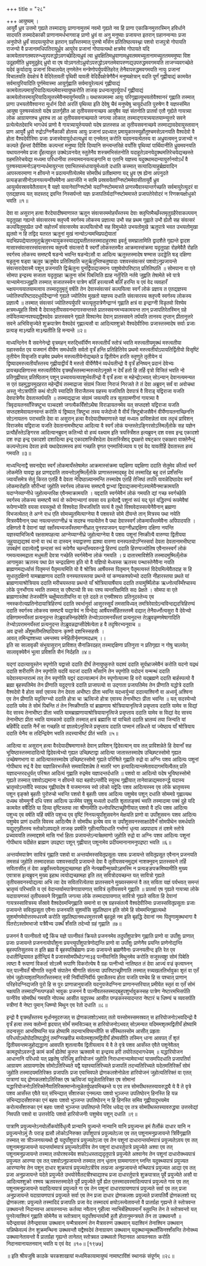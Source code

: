 +++
title = "२८"

+++
आयुष्यम् ।  
आयुर्वै ध्रुव उत्तमो गृह्यते तस्मादायुः प्राणानामुत्तमं नवमो गृह्यते नव हि प्राणा एकाकिनमुत्तरस्मिन् हविर्धाने सादयति तस्मादेकाकी प्राणानामर्धभागवाङ् प्राणो ध्रुवं वा अनु मनुष्याः प्रजायन्त इतरान् ग्रहानन्वन्याः प्रजा अनुपोप्ते ध्रुवँ सादयत्युपोप्त इतरान् ग्रहाँस्तस्मात् पुरुषो माँसेन प्रतितिष्ठत्यस्थ्ना पशवो राजपुत्रो गोपायति राजन्यो वै प्रजानामधिपतिरायुर्ध्रुव आयुरेव प्रजानां गोपायत्यथो क्षत्रमेव गोपायते यदि कामयेतावगतमपरुन्ध्युरपरुद्धोऽवगच्छेदित्यध्रुवं त्वा ध्रुवक्षितिमध्रुवाणामध्रुवतममच्युतानामच्युततमममुष्या विश उदूहामीति ध्रुवमुदूहेद् ध्रुवो वा एष योऽवगतोऽध्रुवोऽपरुद्धोऽवगतमेवापरुणद्य्उपरुद्धमवगमयति ताजग्व्यवगच्छेते यदेवं कुर्यादायुः प्रजानां विचालयेत् तृणमेतेन मन्त्रेणोपर्युपर्यतिहरेत् तेनैवापरुद्धमवगमयति नायुः प्रजानां विचालयति देवक्षेत्रं वै वेदिरेतावती पृथिवी यावती वेदिर्देवक्षेत्रेणैवैनं मनुष्यक्षेत्रान् वदति पूर्णं गृह्णीयाद्यं कामयेत सर्वमायुरियादिति पूर्णमेवास्मा आयुर्गृह्णाति सर्वमायुरेत्यल्पं गृह्णीयाद्यं कामयेताल्पमायुरियादित्यल्पमेवास्यायुष्करोति ताजक् प्रधन्वत्युपर्युपार्धं गृह्णीयाद्यं कामयेतोत्तरमायुरियादित्युत्तरमेवैनमायुर्गमयति॥ यथारूपमस्मा आयुः परिगृह्णात्युभयतोवैश्वानरं गृह्णाति तस्मात् प्राणा उभयतोवैश्वानरा मूर्धानं दिवो अरतिं पृथिव्या इति देवेषु चैवं मनुष्येषु चायुर्दधाति पुरुषेण वै यज्ञस्संमित आयुषा पुरुषस्संततो यदेष प्रातर्गृहीत आ तृतीयसवनाच्छय आयुषैव यज्ञं संतनोति प्रातर्वा एतौ गृह्येते गायत्र्या लोक आग्रायणश्च ध्रुवश्च ता आ तृतीयसवनाच्छयाते जगत्या लोकात् तस्माद्गायत्र्ययातयाम्न्युत्तरे सवने प्रत्येत्येतदेवाभि भागधेयं प्राणो वै गायत्र्यायुर्रुययवो यदेष प्रातस्सन्न आ तृतीयसवनाच्छये तस्माद्यावदेवायुस्तावान् प्राण आयुर्वै ध्रुवो रुद्रोऽग्निर्नैकाकी होतव्य आयुः प्रजानां प्रदध्यात् प्रमायुकास्स्युर्होतुश्चमसेऽवनयति वैश्वदेवो वै होता वैश्वदेवीरिमाः प्रजाः प्रजास्वेवायुर्दधात्यध्रुवं वा एनमेतत् करोति यदवनयत्येतस्य वा अध्रुवत्वमनु प्रजाभ्यो न कल्पते दृँहन्तां दैवीविंशः कल्पन्तां मनुष्या दिवि दिव्यानि सन्त्वन्तरिक्षे वयाँसि पृथिव्यां पार्थिवानीति ध्रुवमवनयति यथायतनमेव प्रजा दृँहत्याहूत उक्थेऽवनयेत् स्तुतेनैव शस्त्रमभिसंतनोति यदाहूतेऽवनयेदुक्थमतिरेचयेद्यच्छस्ते ग्रहमतिरेचयेद्या मध्यमा परिधानीया तस्यामवनयत्यङ्गानि वा एतानि यज्ञस्य यदुक्थामदान्यायुर्रुानवोऽर्धं वै पुरुषस्यात्मनोऽङ्गान्यर्धमायुरन्ता एवाभितस्संधायायुर्मध्यतो दधाति कस्मात् सत्यादित्याहुर्ब्रह्मवादिन आपस्त्वरमाणा न क्षीयन्ते न प्रदत्यन्तीत्येतमेव सोमपीथं प्रतीक्षमाणा यद् ध्रुव एष ह्येना अपनुदते प्रत्यङ्ङासीनोऽवनयत्यन्वीपमेवैना अवार्जति न सामि प्रस्रावयेताग्निष्टोममेवासीतायुर्वै ध्रुव आयुर्व्यवस्रावयेतैतावान् वै यज्ञो यावानेवाग्निष्टोमो यदाग्निष्टोममास्ते प्राणस्यैवास्यान्तर्गच्छति सर्वमायुरेत्युदरं वा एतद्यज्ञस्य यत् सदस्तद् द्रवन्ति निस्सर्पन्तो यज्ञः प्रजापतिर्यदाग्निष्टोममास्ते प्रजापतेरेवोदरं न रिणक्त्यक्षोधुको भवति ॥१॥  
  
देवा वा असुरान् हत्वा वैरदेयादीषमाणास्त ऋतून संवत्सरममोहयँस्तस्य देवाः क्लृप्तिमैच्छँस्तमृतुग्रहैरेवाकल्पयन् यदृतुग्रहा गह्यन्ते संवत्सरस्य क्लृप्त्यै स्वर्गस्य लोकस्य प्रज्ञात्या उभौ सह प्रथम गृह्णाते उभौ ह्येतौ सह संवत्सरं कल्पयितुमुपप्रेत उभौ सहोत्तमँ संवत्सरमेव कल्पयित्वोभौ सह विमुच्येते उभयतोमुखे ऋतुपात्रे भवत उभयतोमुखा ह्यृतवो न हि तद्विद यतरत ऋतूनां मुखं नान्योऽन्यमभिप्रपद्येयातां यदभिप्रपद्येयातामृतुर्ऋतुमभ्यायुकस्स्याद्यद्व्यतीतस्तस्मादाहुरश्वा इवर्तू समघ्रातामिति द्वादशैते गृह्यन्ते द्वादश मासास्संवत्सरस्संवत्सरस्य क्लृप्त्यै संवत्सरो वै स्वर्गों लोकस्तस्यैत आक्रमास्संक्रमा यदृतुग्रहा रोहमेवैतै रोहति स्वर्गस्य लोकस्य समष्ट्यै षडन्ये भवन्ति षडन्येऽसौ वा आदित्य ऋतुस्तस्मादेष षण्मास उदड्डेति षड् दक्षिणा षडृतुना षड्वा ऋतुव ऋतुष्वेव प्रतितिष्ठति चतुर्ऋतुभिश्चतुष्पादाः पशवस्संवत्सरं पशवोऽनुप्रजायन्ते संवत्सरादेवास्मै पशून् प्रजनयति द्विर्ऋतुना पुनर्द्विपाद्यजमानः पशुष्वेवोपरिष्टात् प्रतितिष्ठति ॥ सोमपाना वा एते सोमपा इन्द्रस्य सजाता यदृतुग्रहा ऋतुना सोमं पिबत्विति ह्याह नर्तुरिति नर्तवे जुह्वति तेषामेते स्वे पात्रे याभ्यामेनाञ्जुह्वति तस्मात् सजातस्स्वेन पात्रेण बलिँ हरत्यास्मै बलिँ हरन्ति य एवं वेद व्यवहारँ भक्षयन्त्ययातयामत्वाय तस्मादृतुमृतुं वर्षति तेन देवास्संवत्सरं कल्पयित्वा स्वर्गं लोकं प्रज्ञाय त एतद्यज्ञस्य ज्योतिरुपरिष्टाददधुर्यदैन्द्राग्नो गृह्यते ज्योतिरेव मुखतो यज्ञस्य दधाति संवत्सरस्य क्लृप्त्यै स्वर्गस्य लोकस्य प्रज्ञात्यै ॥ तस्मात् संवत्सरं ज्योतिरुपर्युपरि चरत्यृतुपात्रेणैन्द्राग्नं गृह्णाति क्षत्रं वा इन्द्राग्नी विडृतवो विश्येव क्षत्रमध्यूहति विश्वे वै देवास्तृतीयसवनभागास्सन्तस्ते प्रातस्सवनमभ्यकामयन्त तान् प्रजापतिरेतस्मिन् ग्रहे तर्पयितव्यानपश्यद्यद्वैश्वदेवः प्रातस्सवने गृह्यते विश्वानेव देवान् प्रातस्सवने तर्पयति तानस्य तृप्तान् प्रीतानुत्तरे सवने अभिविसृज्येते शुक्रपात्रेण वैश्वदेवं गृह्णात्यसौ वा आदित्यश्शुक्रो वैश्वदेवीरिमाः प्रजास्तस्मादेष सर्वाः प्रजाः प्रत्यङ् मा३म्प्रति मा३म्प्रतीति हि मन्यन्ते ॥२॥  
  
माध्यन्दिनेन वै सवनेनेन्द्रो वृत्रमहन् मरुद्भिर्वीर्येण मरुत्वतीयँ स्तोत्रं भवति मरुत्वतीयमुक्थं मरुत्वतीया ग्रहास्सर्वत एव यजमानं वीर्येण समर्धयति सर्वतो वृत्रँ हन्ति प्रतिहितिरेव प्रथमो मरुत्वतीयोऽपायतिर्द्वितीयो विसृष्टिं तृतीयेन विसृजति वज्रमेव प्रथमेन मरुत्वतीयेनोद्यच्छते प्र द्वितीयेन हरति स्तृणुते तृतीयेन यं द्विष्यादमरुत्वतीयाँस्तस्य गृह्णीयाद्वीर्यं वै मरुतो वीर्येणैवैनं व्यर्धयतीन्द्रो वै वृत्रँ हनिष्यन् प्रदानं देवेभ्यः प्रायच्छदक्षिणास्स मरुत्वतीयैरेव वृत्रमहँस्तस्मान्मरुत्वतेऽनूक्ते न देयँ हतो हि तर्हि वृत्रो विजितं भवति नो प्रतिगृह्णीयात् प्रतिष्ठितान् पशून् प्रच्यावयत्यपशुर्भवतीन्द्रो वै वृत्रँ हत्वा स महेन्द्रोऽभवत् सोऽन्यान् देवानत्यमन्यत स एतं ग्रहमुद्धारमुदहरत महेन्द्रीयं तस्माद्राजा संग्रामं जित्वा निराजं निरजते ते तं देवा अब्रुवन् सर्वं वा अवोचथा अस्तु नोऽत्रापीति कथं वोऽपि स्यादिति विराजैतस्य ग्रहस्य यजत्विति देवपात्रं वै विराड् यद्विराजा यजति देवपात्रेणैव देवतास्तर्पयति ॥ तस्माद्यद्राजा संग्रामं जयत्यपि तत्र सूतग्रामणीनां गायत्र्या वै त्रिवृदायतनवाँस्त्रिष्टुभा पञ्चदशो जगत्यैकविँशोऽथैषा विराडायतनमेव यत् सप्तदशो यद्विराजा यजति सप्तदशमेवायतनवन्तं करोति यं द्विष्यात् त्रिष्टुभा तस्य यजेदोजो वै वीर्यं त्रिष्टुबोजसैवैनं वीर्येणायतनाच्छिनत्ति सोऽनायतनः पराभवति देवा वा असुरान् हत्वा वैरदेयादीषमाणास्ते यज्ञं मध्यतः प्राविशन्नेतां वाव तदृचं प्राविशन् विराजमेव यद्विराजा यजति देवतानामभीष्ट्या आदित्या वै स्वर्गं लोकं यन्तस्तेऽङ्गिरसोऽस्मिल्ँलोके सह यज्ञेन प्रत्यौहँस्तेऽङ्गिरस आदित्यानब्रुवन् कतिभ्यो वो हव्यं वक्ष्याम इति त्रयस्त्रिँशत इत्यब्रुवन् दश वसव इन्द्र एकादशो दश रुद्रा इन्द्र एकादशो दशादित्या इन्द्र एकादशस्त्रिँशदेता देवतास्त्रिँशद् द्व्यक्षरो वषट्कार एकाक्षरा वाक्तेनैन्द्रं कल्पन्तेऽस्य देवता हव्ये यथादेवतमस्य हव्यं गच्छति वृणत एनमार्त्विज्याय य एवं वेद यावतीर्हि देवतास्ता हव्यं गमयति ॥३॥  
   
माध्यन्दिनाद्वै सवनाद्देवा स्वर्गं लोकमायँस्तेषामेत आक्रमास्संक्रमा यद्दक्षिणा यद्दक्षिणा ददाति सेतुमेव कीर्त्वा स्वर्गं लोकमेति यावद्वा इह प्राणद्ददाति तावन्तोऽमुष्मिल्ँलोके प्राणास्तस्माद्बहु देयं तस्मादिह बहु दत्तं प्रशँसन्ति ज्यायाँसमेत्र सेतुं किरत एतर्हि वै देवता नेदिष्ठान्न्यानमन्ति तस्मादेष एतर्हि तेजिष्ठं तपति यावन्नेदिष्ठादेव स्वर्गं लोकमारोहति सौरीभ्यां जुहोति स्वर्गस्य लोकस्य समष्ट्यै द्वाभ्यां द्विपाद्यजमानोऽस्यामेवैनमाक्रामयति यदाग्नेय्याग्नीधे जुहोत्यन्तरिक्ष एवैनमाक्रामयति । यद्ददाति स्वर्गमेवैनं लोकं गमयति द्यां गच्छ स्वर्गच्छेति स्वर्गस्य लोकस्य समष्ट्यै रूपं वो रूपेणाभ्यागां वयसा वय इत्येतद्वै पशूनां रूपं यद् घृतं यद्धिरण्यं रूपमेवैषां रूपेणाभ्येति वयसा वयस्तुथो वो विश्ववेदा विभजत्विति सत्यं वै तुथो विश्ववेदास्सत्येनैवैनान् ब्रह्मणा विभजत्येतत् ते अग्ने राध एति सोमच्युतमित्याग्नेया वै पशवस्ते सोमे दीयन्ते तान् मित्रस्य पथा नयेति मित्रस्यैवैनान् पथा नयत्यन्तराग्नीध्रं च सदश्च नयत्येतेन वै पथा देवास्स्वर्गं लोकमायँस्तमेवैना अपिपादयति । दक्षिणतो वै देवानां यज्ञं रक्षाँस्यभ्यजयँस्तमाग्नीध्रात् पुनरपाजयन् यदाग्नीध्राद्दक्षिणा दक्षिणा नयन्ति यज्ञस्याभिजित्यै रक्षसामपहत्या आग्नेय्याग्नीध्रे जुहोत्याग्नेया वै पशवः पशूनां निष्क्रीत्यै वारुण्या द्वितीयया जुहुयाद्यद्यश्वं वानो वा रथं वा दास्यन् स्याद्वारुणा ह्यश्वा वारुणा वनस्पतयोऽग्निस्सर्वा देवता देवतानामभीष्ट्या उपबर्हणं ददात्येतद्वै छन्दसां रूपं रूपेणैव च्छन्दाँस्यवरुन्द्धे हिरण्यं ददाति हिरण्यज्योतिष एवैनास्स्वर्गं लोकं गमयत्यस्मद्राता मधुमती देवत्रा गच्छेति स्वर्गमेवैना लोकं गमयति । प्र दातारमाविशेति तस्मादमुष्मिल्ँलोक आगामुका ऋतस्य पथा प्रेत चन्द्रदक्षिणा इति यो वै यज्ञियो मेध्यस्स ऋतस्य पन्थास्तेनैवैना नयति ब्राह्मणमद्यर्ध्यासं पितृमन्तं पैतृमत्यमिति यो वै श्रोत्रिय आर्षेयस्स पितृमान् पैतृमत्यस्तं विदेयमित्येवैतदाह स हि सुधातुदक्षिणो यामब्राह्मणाय ददाति वनस्पतयस्तया प्रथन्ते यां कण्वकश्यपेभ्यो ददाति नीहारस्तया प्रथते यां ब्राह्मणायाश्रोत्रियाय ददाति मरीचयस्तया प्रथन्ते याँ श्रोत्रियायार्षेयाय ददाति तयामुष्मिँलोक ऋध्नोत्यस्मिँश्चास्य लोके पुनर्भोगाय भवति तस्मात् स एवैष्टव्यो वि स्वः पश्य व्यन्तरिक्षमिति सदः प्रेक्षते । सोमपा वा एते ब्राह्मणास्तेषां तेजस्वीनि चक्षूँष्यरातीयन्ति वा एते ददते त एनमीश्वराः प्रतिनुदस्तेभ्य एव नमस्करोत्यप्रतिनोदायात्रिहिरण्यं ददाति स्वर्भानुर्वा आसुरस्सूर्यं तमसाविध्यत् तमत्रिरेवाग्रेऽन्वविन्दद्यदत्रिहिरण्यं ददाति स्वर्गस्य लोकस्य समष्ट्यै यद्यात्रेयं न विन्देद्य आर्षेयस्सँहितस्तस्मै दद्यात् तेनैवर्ध्नोत्यसुरा वै देवेभ्यो दक्षिणामनयँस्तां प्रत्यनुदन्त तेऽब्रुवन्नस्निहदेषेति तेभ्योऽपरामनयँस्तां प्रत्यनुदन्त तेऽब्रुवन्नृम्णमेषागादिति तेभ्योऽपरामनयँस्तां प्रत्यनुदन्त तेऽब्रुवन्नद्राप्सीदेषेत्येता ह वै तदृषिरभ्यनूवाच ॥  
अव द्रप्सो अँशुमतीमतिष्ठदियानः कृष्णो दशभिस्सहस्रैः ।  
आवत् तमिन्द्रश्शच्या धमन्तमप स्नेहितीर्नृमणामदध्राम् ।।  
इति सा सालावृकी संभूयासुरान् प्राविशत् सैनान्निरदहत् तस्माद्दक्षिणा प्रतिनुत्ता न प्रतिगृह्या न गोषु चालयेत् सालावृक्येवैनं भूत्वा प्रविशति सैनं निर्दहति ॥४॥  
  
यद्गां ददात्यायुस्तेन स्पृणोति यद्वासो ददाति दीर्घं तेनायुष्कुरुते यदश्वं ददाति सूर्यभ्राजमेवैनं करोति यदनो यद्रथं ददाति शरीराणि तेन स्पृणोति यदविं यदजां ददाति माँसानि तेन स्पृणोति यदोदनं यन्मन्थं ददाति यदेवास्यान्तरात्मं तत् तेन स्पृणोति यद्वरं ददात्यात्मानं तेन स्पृणोत्यात्मा हि वरो यद्ब्रह्मणे ददाति बार्हस्पत्यो वै ब्रह्मा बृहस्पतिमेव तेन प्रीणाति यदुद्गात्रे ददाति प्राजापत्यो वा उद्गाता प्रजापतिमेव तेन प्रीणाति यद्धोत्रे ददाति वैश्वदेवो वै होता सर्वा एवास्य तेन देवता अभीष्टाः प्रीता भवन्ति यदध्वर्युभ्यां ददात्याश्विनौ वा अध्वर्यू अश्विना एव तेन प्रीणाति यदृत्विग्भ्यो ददाति होत्रा चा ऋत्विजो होत्रा एवास्य तेनाभीष्टाः प्रीता भवन्ति ॥ यत् सदस्येभ्यो ददाति यमेव ते सोमं पिबन्ति तं तेन निष्क्रीणाति यां ब्राह्मणाय श्रोत्रियायानृत्विजे प्रसृप्ताय ददाति यामेव स विद्यां वेद सास्य तेनाभीष्टा प्रीता भवति यामब्राह्मणायाश्रोत्रियायानृत्विजे प्रसृप्ताय ददाति यामेव स विद्यां वेद सास्य तेनाभीष्टा प्रीता भवति यामकामो ददाति तस्मात् क्षत्रं ब्रह्मात्ति यां याचितो ददाति भ्रातव्यं तया जिन्वति यां बहिर्वेदि ददाति नैनँ सा गच्छति यां ज्ञातयेऽनृत्विजे प्रसृप्ताय ददाति पाप्मानं तन्निधत्ते यां ज्येष्ठाय याँ श्रोत्रियाय ददाति येनैव स तदिन्द्रियेण भवति तदस्याभीष्टं प्रीतं भवति ॥५॥  
  
आदित्या वा असुरान् हत्वा वैरदेयादीषमाणास्ते देवान् प्राविशन् द्विदेवत्यान् वाव तत् प्राविशन्नेते हि देवानाँ सह भूयिष्ठास्तस्मादादित्यो द्विदेवत्येभ्यो गृह्यत उच्छिष्टाद्वा आदित्या जातास्तस्मादेष उच्छिष्टस्सोमो गृह्यत उच्छेषणभागा वा आदित्यास्तस्मादेष उच्छिष्टस्सोमो गृह्यते परिश्रिते गृह्णाति रुद्रो वा अग्निः पशव आदित्यः पशूनां गोपीथाय रुद्रं वै देवा यज्ञान्निरभजँस्ते समवादिशन्नेष ते मातरि भाग इत्यादित्यान्तमेतावदागमयित्यैतत् प्रति यज्ञादन्तरदधुर्यत् परिश्रत आदित्यं गृह्णाति रुद्रमेव यज्ञादन्तर्दधाति ॥ पशवो वा आदित्यो यदेष भूयिष्ठस्सोमो गृह्यते तस्मात् पशवोऽद्यमाना न क्षीयन्ते यदा बहवोऽन्तर्वेदि स्युरथ गृह्णीयात् तानेवान्नाद्यमवरुन्द्धे यदास्य भ्रातृव्योऽन्तर्वेदि स्यादथ गृह्णीयादेष वै यजमानस्य स्वो लोको यद्वेदिः पशव आदित्यस्स्व एव लोके भ्रातृव्यस्य पशून वृङ्क्ते बृहतीः पुरोरुचो भवन्ति पशवो वै बृहतीः पशव आदित्यः पशुष्वेव पशून् दधाति सोममग्रे गृह्णात्यथ दध्यथ सोममूर्ग्वै दधि पशव आदित्य ऊर्जमेव पशुषु मध्यतो दधाति शृतातङ्क्यं भवति तस्मादामा पक्वं दुहे यदि कामयेत वर्षेदिति या दिव्या वृष्टिस्तया त्वा श्रीणामीति दध्नोपरिष्टाच्छ्रीणीयात् पशवो वै दधि पशव आदित्यः पशुभ्य एव वर्षति यर्हि वर्षति पशुभ्य एव वृष्टिं निनयत्युपाँशुसवनेन मेक्षयति प्राणो वा उपाँशुसवनः पशव आदित्यः पशुष्वेव प्राणं दधाति विवस्व आदित्यैष ते सोमपीथ इत्येष वाव स उपाँशुसवनस्साक्षादेवैनँ सोमपीथेन समर्धयति यद्युद्गृहीतस्य स्तोकोऽवपद्यते ताजक् प्रवर्षति गृहीत्वापिदधाति गर्भाणां धृत्या अप्रपादाय तं दशमे स्तोत्रे प्रच्यावयति तस्माद्दशमे मासि गर्भा हिताः प्रजायन्तेऽन्यत्रेक्षमाणो जुहोति रुद्रो वा अग्निः पशव आदित्यः पशूनां गोपीथाय यदीक्षेत ब्राह्मण उपद्रष्टा पशून् गृह्णीयात् पशूनामेव प्रदीयमानानामनुपद्रष्टा भवति ॥६॥  
  
अन्तर्यामपात्रेण सावित्रं गृह्णाति पशवो वा अन्तर्यामस्सवितृप्रसूताः पशवः प्रजायन्ते सवितृप्रसूत एवैनान् प्रजनयति तमसन्नं जुहोति तस्मादसन्नाः पशवस्सददि प्रजायन्ते देवा वै तृतीयसवनमुद्यमं नाशक्नुवन् प्रातस्सवने तर्हि सवितासीत् तं देवा अब्रुवँस्त्वयेदमुद्यच्छामहा इति नेत्यब्रवीन्मुख्योऽहमस्मि न प्रत्यङ्ङपक्रमिष्यामीति मुख्य एवात्रास इत्यब्रुवन् मुख्य इहाथ त्वयोद्यच्छामहा इति तत् सवित्रोदयच्छन्त यत् सावित्रो गृह्यते तृतीयसवनस्योद्यत्या अभि त्वा देव सवितरित्येतया प्रातस्सवने मुख्यस्समन्तं वै तत् सविता यज्ञं पर्यभवत् समन्तं भ्रातृव्यं परिभवति य एवं वेदान्तर्यामपात्रेणाग्रायणात् सावित्रं तृतीयसवने गृह्णाति ॥ प्रातर्वा एष गृह्यते गायत्र्या लोके यदाग्रायणस्तं तृतीयसवने विगृह्णाति जगत्या लोके तस्मादाग्रायणात् सावित्रो गृह्यते सविता हि देवानां गायत्रस्सावित्रस्य सँस्रावे वैश्वदेवमभिगृह्णाति समानो वा एष ग्रहस्संतत्यै वैश्वदेवीरिमाः प्रजास्सवितृप्रसूताः प्रजाः प्रजायन्ते सवितृप्रसूता एवैनाः प्रजनयति सुशर्मासि सुप्रतिष्ठान इति सोमे हि सोममभिगृह्णात्यथो सुशर्माणमेवोत्तरमधरस्मै करोति सुप्रतिष्ठानमधरमुत्तरस्मै बृहदुक्षे नम इति बृहद्धि देवानां नमः पितॄणामुक्थभागा वै पितरोऽस्तोमभाजो यत्रैवैभ्य उक्थँ शँसति तदेभ्यो ग्रहं गृह्णाति ॥७॥  
  
प्रजननं वै पात्नीवतो यद्वै किंच यज्ञे पात्नीवतं क्रियते प्रजननमेव तदुपाँशुपात्रेण गृह्णाति प्राणो वा उपाँशुः प्राणात् प्रजाः प्रजायन्ते प्रजननायोपाँशुना प्रयन्त्युपाँशुपात्रेणोद्यन्ति प्राणो वा उपाँशुः प्राणेनैव प्रयन्ति प्राणेनोद्यन्ति बृहस्पतिसुतस्य त इति ब्रह्म वै बृहस्पतिर्ब्रह्मणः प्रजाः प्रजायन्ते ब्रह्मणैवैनाः प्रजनयतीन्द इति रेत एव दधातीन्द्रियावत इतीन्द्रियं वै प्रजास्सोमपीथोऽग्ना३इ पत्नीवानिति मिथुनमेव करोति सजूस्त्वष्ट्रा सोमं पिबेति त्वष्टा वै रूपाणां विकर्ता सोऽस्मै रूपाणि विकरोत्येष वै ग्रहः पत्नीभ्यो नातिष्ठत तं देवा आज्यं वज्रं कृत्वाघ्नन् यत् पात्नीवतँ श्रीणाति स्तृत्यै संपातेन श्रीणाति संतत्या उपरिष्टाच्छ्रीणाति तस्मात् स्त्र्यखलतिर्भावुका शृतं वा एतँ सोमं जुहोत्यशृतानितराँस्तस्मात् स्त्री निर्वीर्यानिर्वीर्यः पुमान्नैतस्य होता यजति पश्चेव हि स पश्चात् प्राणान् परिहरेदग्निद्यजति पुरो हि स पुरः प्राणान्नानुयजति यदनुयजेदग्निना प्राणानन्तरियात् प्रमीयेत स्तृतं वा एतँ सोमं भक्षयति तस्मादग्नित्पण्डको भावुकः प्रजननं वै पात्नीवतस्तस्माद्बहुपशुर्भावुकस्सह पात्रेण नेष्टारमभिसर्पति पत्नीरेव सोमपीथं गमयति नोपस्थ आसीत यदुपस्थ आसीत पण्डकस्स्यादन्तरा नेष्टारं च धिष्ण्यं च व्यवसर्पति स्त्रीणां वै नेष्टा पुमान् धिष्ण्यो मिथुन एव रेतो दधाति ॥८॥  
  
इन्द्रो वै वृत्रमहँस्तस्य मूर्धानमुदरुजत् स द्रोणकलशोऽभवत् ततो यस्सोमस्समस्रवत् स हारियोजनोऽभवदिन्द्रो वै वृत्रँ हत्वा तस्य क्लोम्नो हृदयात् सोमँ समसिञ्चत् स हारियोजनोऽभवत् सोऽमन्यत यदिममशृतमद्वितीयँ होष्यामि तदन्वसुरा आभविष्यन्ति यन्न होष्यामि तदन्वाभविष्यन्तीति स सँस्थितस्सोम आसीत् प्रहृताः परिधयोऽथोपोदतिष्ठद्धोतुं तमग्निरब्रवीन्न मय्येतमशृतमद्वितीयँ होष्यसीति तस्मिन् धाना आवपत् तँ शृतं द्वितीयवन्तमजुहोद्यद्धाना आवपति शृतत्वायैव द्वितीयत्वाय ये वै ते वृत्रे पशव आसँस्त एवैते पशूनेवैतत् कामदुघोऽवरुन्द्धे कामं कामँ ह्येतेषां कुरुत ऋक्सामे वा इन्द्रस्य हरी तयोरेतद्भागधेयम् ॥ यद्धारियोजन आधानानि परिधयो यत् प्रहृतेषु परिधिषु हारियोजनं जुहोति निराधानाभ्यामेवाभ्यां घासमपिदधाति प्रजापतिर्वा आग्रायण आग्रायणादेष सोमोऽतिरिच्यते यद्वै यज्ञस्यातिरिच्यते प्रजापतिं तदभ्यतिरिच्यते यदेतमतिरिक्तँ सोमं जुहोति तस्मादयमतिरिक्तः प्रजापतिः प्रजा एवाभिवपते द्रोणकलशेनोन्नेता हारियोजनं जुहोत्यतिरिक्तं वा एतत् पात्राणां यद् द्रोणकलशोऽतिरिक्त एष ऋत्विजां यदुन्नेतातिरिक्त एष सोमानां यद्धारियोजनोऽतिरिक्तेनैवातिरिक्तमाप्नोत्युन्नेतर्युपहवमिच्छन्ते य एव तत्र सोमपीथस्तस्यावरुद्ध्यै ये वै ते वृत्रे पशव आसँस्त एवैते यत् संभिन्द्यात् सँशारुका एनमल्पाः पशवो भुञ्जन्त उपतिष्ठेरन् हिनस्ति हि यन्न संभिन्द्यादसँशारुका एनं बहवः पशवो भुञ्जन्त उपतिष्ठेरन् न हि हिनस्ति समिव गृह्णीयादुभयमेव करोत्यसँशारुका एनं बहवः पशवो भुञ्जन्त उपतिष्ठन्ते निरिव धयेद्य एव तत्र सोमपीथस्तस्यावरुद्ध्या उत्तरवेद्यां निवपति पशवो वा उत्तरवेदिः पशवो हारियोजनीः पशुष्वेव पशून् दधाति ॥९॥  
  
पात्राणि प्रयुज्यन्तेऽनयोर्लोकयोर्विधृत्यै प्रान्यानि युज्यन्ते नान्यानि यानि प्रयुज्यन्त इमं तैर्लोकं दाधार यानि न प्रयुज्यन्तेऽमुं तैः पराङ् ह्यसौ लोकोऽनिरुक्त उपाँशुपात्रं प्रयुज्यतेऽजा एव तत् पशूनामनुप्रजायन्ते त्रिर्विगृह्णाति तस्मात् सा त्रीञ्जनयत्यथो द्वौ यदुपाँशुपात्रं प्रयुज्यतेऽजा एव तेन पशूनां दाधारान्तर्यामपात्रं प्रयुज्यतेऽवय एव तत् पशूनामनुप्रजायन्ते यदन्तर्यामपात्रं प्रयुज्यतेऽवीरेव तेन पशूनां दाधारर्तुपात्रे प्रयुज्येते अश्वा एव तत् पशूनामनुप्रजायन्ते तस्मात् तयोरश्वस्येव शफोऽधस्ताद्यदृतुपात्रे प्रयुज्येते अश्वानेव तेन पशूनां दाधारोक्थ्यपात्रं प्रयुज्यत आरण्या एव तत् पशवोऽनुप्रजायन्ते तस्मात् तान् धृतान् ग्राममागतान् घ्नन्ति यदुक्थ्यपात्रं प्रयुज्यत आरण्यानेव तेन पशून् दाधार शुक्रपात्रं प्रयुज्यतेऽत्रीरेव तत्प्रजा अनुप्रजायन्ते मन्थिपात्रं प्रयुज्यत आद्या एव तत् प्रजा अनुप्रजायन्ते यदेते प्रयुज्येते उभयोरेवैतदत्रीश्चाद्याश्च प्रजा दाधारर्तुपात्रे शुक्रपात्रात् पूर्वे प्रयुज्येते असौ वा आदित्यश्शुक्रो रश्मय ऋतवस्तस्मादेते पूर्वे प्रयुज्येते पूर्वे ह्येत एतस्मादवरमादित्यपात्रं प्रयुज्यते गाव एव तत् पशूनामनुप्रजायन्ते यदादित्यपात्रं प्रयुज्यते गा एव तेन पशूनां दाधाराग्रायणपात्रं प्रयुज्यते सर्वा एव तत् प्रजा अनुप्रजायन्ते यदाग्रायणपात्रं प्रयुज्यते सर्वा एव तेन प्रजा दाधार द्रोणकलशः प्रयुज्यते प्रजापतिर्वै द्रोणकलशो यद् द्रोणकलश: प्रयुज्यते तस्मादिदं प्रजापतिः प्रजा वेद तस्मादयं क्षयोऽस्त्येतावन्तो वै प्रातर्ग्रहा गृह्यन्ते ते स्तोत्रवन्त उक्थवन्तो निदानवन्त आयतनवन्तः कर्तव्या नवैतान् गृहीत्वा नवभिर्बहिष्पवमानँ स्तुवन्ति तेन ते स्तोत्रवन्तो यत् पुनरेत्याश्विनं गृह्णाति सोमेनैव स स्तोत्रवान् यदुपाँश्वन्तर्यामौ हुतौ होतानुमन्त्रयते तेन ता उक्थवन्तौ ॥ यदैन्द्रवायवं तेनैन्द्रवायव उक्थवान् यन्मैत्रावरुणं तेन मैत्रावरुण उक्थवान् यदाश्विनं तेनाश्विन उक्थवान् यन्निष्केवल्यं तेन शुक्रमन्थिना उक्थवन्तौ यद्वैश्वदेवं तेनाग्रायण उक्थवान् यदुक्थान्युक्थशँसिनश्शँसन्ति तेनोक्थ्य उक्थवानेतावन्तो वै प्रातर्ग्रहा गृह्यन्ते तानेतत् स्तोत्रवत उक्थवतो निदानवत आयतनवतः करोति निदानवानायतनवान् भवति य एवं वेद ॥१०॥ [१९७७]  
  
॥ इति श्रीयजुषि काठके चरकशाखायां मध्यमिकायामायुष्यं नामाष्टाविंशं स्थानकं संपूर्णम् ॥२८॥